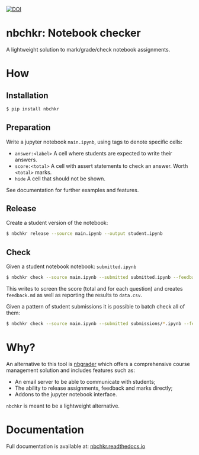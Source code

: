 [![DOI](https://zenodo.org/badge/DOI/10.5281/zenodo.3999365.svg)](https://doi.org/10.5281/zenodo.3999365)

# nbchkr: Notebook checker

A lightweight solution to mark/grade/check notebook assignments.

# How


## Installation


```bash
$ pip install nbchkr
```

## Preparation

Write a jupyter notebook `main.ipynb`, using tags to denote specific cells:

- `answer:<label>` A cell where students are expected to write their answers.
- `score:<total>` A cell with assert statements to check an answer. Worth
  `<total>` marks.
- `hide` A cell that should not be shown.

See documentation for further examples and features.

## Release

Create a student version of the notebook:

```bash
$ nbchkr release --source main.ipynb --output student.ipynb
```


## Check

Given a student notebook notebook: `submitted.ipynb`

```bash
$ nbchkr check --source main.ipynb --submitted submitted.ipynb --feedback-suffix -feedback.md --output data.csv
```

This writes to screen the score (total and for each question) and creates
`feedback.md` as well as reporting the results to `data.csv`.

Given a pattern of student submissions it is possible to batch
check all of them:

```bash
$ nbchkr check --source main.ipynb --submitted submissions/*.ipynb --feedback-suffix -feedback.md --output data.csv
```

# Why?

An alternative to this tool is
[nbgrader](https://nbgrader.readthedocs.io/en/stable/) which offers a
comprehensive course management solution and includes features such as:

- An email server to be able to communicate with students;
- The ability to release assignments, feedback and marks directly;
- Addons to the jupyter notebook interface.

`nbchkr` is meant to be a lightweight alternative.


# Documentation

Full documentation is available at:
[nbchkr.readthedocs.io](nbchkr.readthedocs.io)

